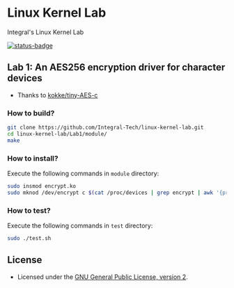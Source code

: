 <!--
SPDX-FileCopyrightText: 2024 Integral <integral@member.fsf.org>

SPDX-License-Identifier: GPL-2.0-only
-->

# Linux Kernel Lab
Integral's Linux Kernel Lab

[![status-badge](https://ci.codeberg.org/api/badges/13903/status.svg)](https://ci.codeberg.org/repos/13903)

## Lab 1: An AES256 encryption driver for character devices
- Thanks to [kokke/tiny-AES-c](https://github.com/kokke/tiny-AES-c)

### How to build?

```bash
git clone https://github.com/Integral-Tech/linux-kernel-lab.git
cd linux-kernel-lab/Lab1/module/
make
```

### How to install?
Execute the following commands in ```module``` directory:

```bash
sudo insmod encrypt.ko
sudo mknod /dev/encrypt c $(cat /proc/devices | grep encrypt | awk '{print $1}') 0
```

### How to test?
Execute the following commands in ```test``` directory:

```bash
sudo ./test.sh
```

## License
- Licensed under the [GNU General Public License, version 2](LICENSES/GPL-2.0-only.txt).
